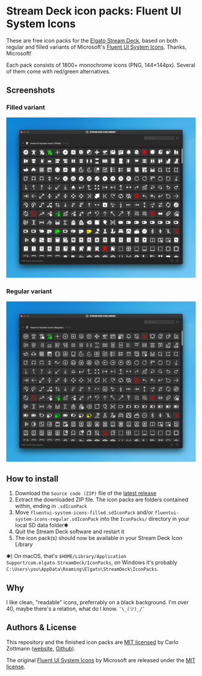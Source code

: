 # Stream Deck icon packs: Fluent UI System Icons

These are free icon packs for the [Elgato Stream Deck](https://www.elgato.com/en/stream-deck),
based on both regular and filled variants of Microsoft's
[Fluent UI System Icons](https://github.com/microsoft/fluentui-system-icons).
Thanks, Microsoft!

Each pack consists of 1800+ monochrome icons (PNG, 144×144px). Several of them
come with red/green alternatives.

## Screenshots

### Filled variant

![Screenshot of the filled variant v1.0](screenshot-filled-1.0.png)

### Regular variant

![Screenshot of the regular variant v1.0](screenshot-regular-1.0.png)

## How to install

1. Download the `Source code (ZIP)` file of the [latest release](https://github.com/carlo/streamdeck-iconpack-fluentui-system-icons/releases/latest)
2. Extract the downloaded ZIP file. The icon packs are folders contained within, ending in `.sdIconPack`
3. Move `fluentui-system-icons-filled.sdIconPack` and/or `fluentui-system-icons-regular.sdIconPack` into the `IconPacks/` directory in your local SD data folder✱
4. Quit the Stream Deck software and restart it
5. The icon pack(s) should now be available in your Stream Deck Icon Library

✱) On macOS, that's `$HOME/Library/Application Support/com.elgato.StreamDeck/IconPacks`,
on Windows it's probably `C:\Users\you\AppData\Roaming\Elgato\StreamDeck\IconPacks`.

## Why

I like clean, "readable" icons, preferrably on a black background. I'm over 40,
maybe there's a relation, what do I know. `¯\_(ツ)_/¯`

## Authors & License

This repository and the finished icon packs are [MIT licensed](LICENSE.md) by
Carlo Zottmann ([website](https://czm.io), [Github](https://github.com/carlo)).

The original [Fluent UI System Icons](https://github.com/microsoft/fluentui-system-icons)
by Microsoft are released under the
[MIT license](https://github.com/microsoft/fluentui-system-icons/blob/master/LICENSE).
